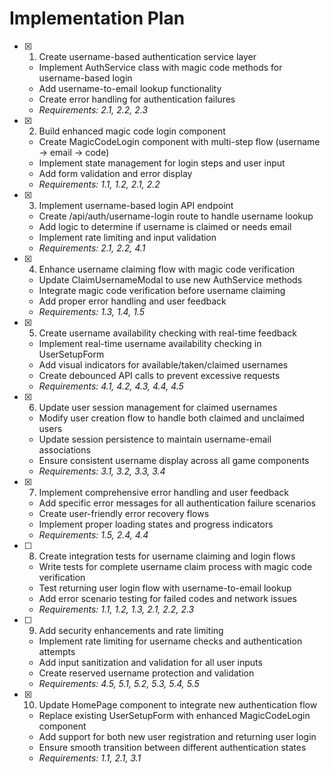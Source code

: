 # Implementation Plan

- [x] 1. Create username-based authentication service layer
  - Implement AuthService class with magic code methods for username-based login
  - Add username-to-email lookup functionality
  - Create error handling for authentication failures
  - _Requirements: 2.1, 2.2, 2.3_

- [x] 2. Build enhanced magic code login component
  - Create MagicCodeLogin component with multi-step flow (username → email → code)
  - Implement state management for login steps and user input
  - Add form validation and error display
  - _Requirements: 1.1, 1.2, 2.1, 2.2_

- [x] 3. Implement username-based login API endpoint
  - Create /api/auth/username-login route to handle username lookup
  - Add logic to determine if username is claimed or needs email
  - Implement rate limiting and input validation
  - _Requirements: 2.1, 2.2, 4.1_

- [x] 4. Enhance username claiming flow with magic code verification
  - Update ClaimUsernameModal to use new AuthService methods
  - Integrate magic code verification before username claiming
  - Add proper error handling and user feedback
  - _Requirements: 1.3, 1.4, 1.5_

- [x] 5. Create username availability checking with real-time feedback
  - Implement real-time username availability checking in UserSetupForm
  - Add visual indicators for available/taken/claimed usernames
  - Create debounced API calls to prevent excessive requests
  - _Requirements: 4.1, 4.2, 4.3, 4.4, 4.5_

- [x] 6. Update user session management for claimed usernames
  - Modify user creation flow to handle both claimed and unclaimed users
  - Update session persistence to maintain username-email associations
  - Ensure consistent username display across all game components
  - _Requirements: 3.1, 3.2, 3.3, 3.4_

- [x] 7. Implement comprehensive error handling and user feedback
  - Add specific error messages for all authentication failure scenarios
  - Create user-friendly error recovery flows
  - Implement proper loading states and progress indicators
  - _Requirements: 1.5, 2.4, 4.4_

- [ ] 8. Create integration tests for username claiming and login flows
  - Write tests for complete username claim process with magic code verification
  - Test returning user login flow with username-to-email lookup
  - Add error scenario testing for failed codes and network issues
  - _Requirements: 1.1, 1.2, 1.3, 2.1, 2.2, 2.3_

- [ ] 9. Add security enhancements and rate limiting
  - Implement rate limiting for username checks and authentication attempts
  - Add input sanitization and validation for all user inputs
  - Create reserved username protection and validation
  - _Requirements: 4.5, 5.1, 5.2, 5.3, 5.4, 5.5_

- [x] 10. Update HomePage component to integrate new authentication flow
  - Replace existing UserSetupForm with enhanced MagicCodeLogin component
  - Add support for both new user registration and returning user login
  - Ensure smooth transition between different authentication states
  - _Requirements: 1.1, 2.1, 3.1_